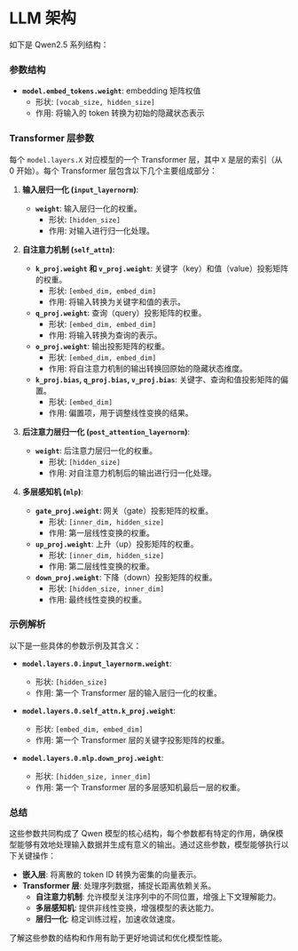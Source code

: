 # LLM 架构

如下是 Qwen2.5 系列结构：

### 参数结构
- **`model.embed_tokens.weight`**: embedding 矩阵权值
  - 形状: `[vocab_size, hidden_size]`
  - 作用: 将输入的 token 转换为初始的隐藏状态表示

### Transformer 层参数
每个 `model.layers.X` 对应模型的一个 Transformer 层，其中 `X` 是层的索引（从 0 开始）。每个 Transformer 层包含以下几个主要组成部分：
1. **输入层归一化 (`input_layernorm`)**:
   - **`weight`**: 输入层归一化的权重。
     - 形状: `[hidden_size]`
     - 作用: 对输入进行归一化处理。

2. **自注意力机制 (`self_attn`)**:
   - **`k_proj.weight` 和 `v_proj.weight`**: 关键字（key）和值（value）投影矩阵的权重。
     - 形状: `[embed_dim, embed_dim]`
     - 作用: 将输入转换为关键字和值的表示。
   - **`q_proj.weight`**: 查询（query）投影矩阵的权重。
     - 形状: `[embed_dim, embed_dim]`
     - 作用: 将输入转换为查询的表示。
   - **`o_proj.weight`**: 输出投影矩阵的权重。
     - 形状: `[embed_dim, embed_dim]`
     - 作用: 将自注意力机制的输出转换回原始的隐藏状态维度。
   - **`k_proj.bias`, `q_proj.bias`, `v_proj.bias`**: 关键字、查询和值投影矩阵的偏置。
     - 形状: `[embed_dim]`
     - 作用: 偏置项，用于调整线性变换的结果。

3. **后注意力层归一化 (`post_attention_layernorm`)**:
   - **`weight`**: 后注意力层归一化的权重。
     - 形状: `[hidden_size]`
     - 作用: 对自注意力机制后的输出进行归一化处理。

4. **多层感知机 (`mlp`)**:
   - **`gate_proj.weight`**: 网关（gate）投影矩阵的权重。
     - 形状: `[inner_dim, hidden_size]`
     - 作用: 第一层线性变换的权重。
   - **`up_proj.weight`**: 上升（up）投影矩阵的权重。
     - 形状: `[inner_dim, hidden_size]`
     - 作用: 第二层线性变换的权重。
   - **`down_proj.weight`**: 下降（down）投影矩阵的权重。
     - 形状: `[hidden_size, inner_dim]`
     - 作用: 最终线性变换的权重。

### 示例解析
以下是一些具体的参数示例及其含义：

- **`model.layers.0.input_layernorm.weight`**:
  - 形状: `[hidden_size]`
  - 作用: 第一个 Transformer 层的输入层归一化的权重。

- **`model.layers.0.self_attn.k_proj.weight`**:
  - 形状: `[embed_dim, embed_dim]`
  - 作用: 第一个 Transformer 层的关键字投影矩阵的权重。

- **`model.layers.0.mlp.down_proj.weight`**:
  - 形状: `[hidden_size, inner_dim]`
  - 作用: 第一个 Transformer 层的多层感知机最后一层的权重。

### 总结
这些参数共同构成了 Qwen 模型的核心结构，每个参数都有特定的作用，确保模型能够有效地处理输入数据并生成有意义的输出。通过这些参数，模型能够执行以下关键操作：
- **嵌入层**: 将离散的 token ID 转换为密集的向量表示。
- **Transformer 层**: 处理序列数据，捕捉长距离依赖关系。
  - **自注意力机制**: 允许模型关注序列中的不同位置，增强上下文理解能力。
  - **多层感知机**: 提供非线性变换，增强模型的表达能力。
  - **层归一化**: 稳定训练过程，加速收敛速度。

了解这些参数的结构和作用有助于更好地调试和优化模型性能。
